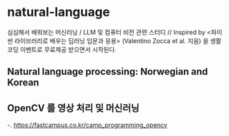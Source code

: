 # natural-language
심심해서 배워보는 머신러닝 / LLM 및 컴퓨터 비전 관련 스터디  // 
Inspired by <파이썬 라이브러리로 배우는 딥러닝 입문과 응용> (Valentino Zocca et al. 지음) 을 생활코딩 이벤트로 무료제공 받으면서 시작된다. 

## Natural language processing: Norwegian and Korean 


## OpenCV 를 영상 처리 및 머신러닝

-. https://fastcampus.co.kr/camp_programming_opencv




